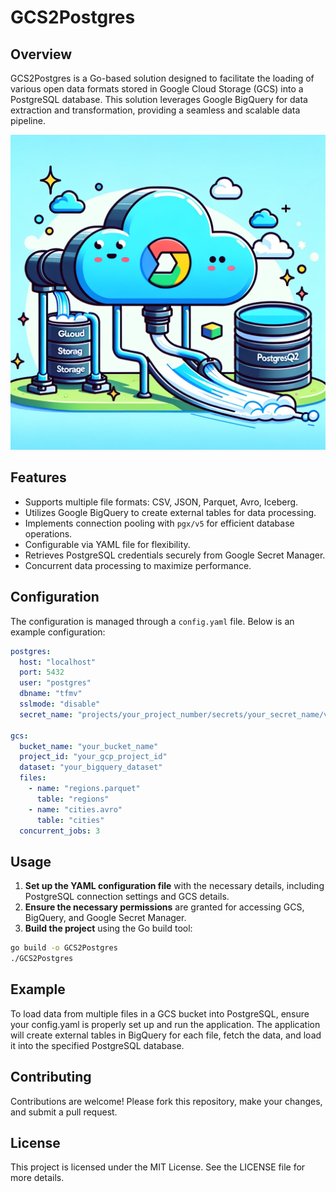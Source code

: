 # GCS2Postgres

## Overview

GCS2Postgres is a Go-based solution designed to facilitate the loading of various open data formats stored in Google Cloud Storage (GCS) into a PostgreSQL database. This solution leverages Google BigQuery for data extraction and transformation, providing a seamless and scalable data pipeline.

![GCS2Postgres](assets/GCS2Postgres.webp)

## Features

- Supports multiple file formats: CSV, JSON, Parquet, Avro, Iceberg.
- Utilizes Google BigQuery to create external tables for data processing.
- Implements connection pooling with `pgx/v5` for efficient database operations.
- Configurable via YAML file for flexibility.
- Retrieves PostgreSQL credentials securely from Google Secret Manager.
- Concurrent data processing to maximize performance.

## Configuration

The configuration is managed through a `config.yaml` file. Below is an example configuration:

```yaml
postgres:
  host: "localhost"
  port: 5432
  user: "postgres"
  dbname: "tfmv"
  sslmode: "disable"
  secret_name: "projects/your_project_number/secrets/your_secret_name/versions/latest"

gcs:
  bucket_name: "your_bucket_name"
  project_id: "your_gcp_project_id"
  dataset: "your_bigquery_dataset"
  files:
    - name: "regions.parquet"
      table: "regions"
    - name: "cities.avro"
      table: "cities"
  concurrent_jobs: 3
```

## Usage

1. **Set up the YAML configuration file** with the necessary details, including PostgreSQL connection settings and GCS details.
2. **Ensure the necessary permissions** are granted for accessing GCS, BigQuery, and Google Secret Manager.
3. **Build the project** using the Go build tool:

```bash
go build -o GCS2Postgres
./GCS2Postgres
```

## Example

To load data from multiple files in a GCS bucket into PostgreSQL, ensure your config.yaml is properly set up and run the application. The application will create external tables in BigQuery for each file, fetch the data, and load it into the specified PostgreSQL database.

## Contributing

Contributions are welcome! Please fork this repository, make your changes, and submit a pull request.

## License

This project is licensed under the MIT License. See the LICENSE file for more details.
